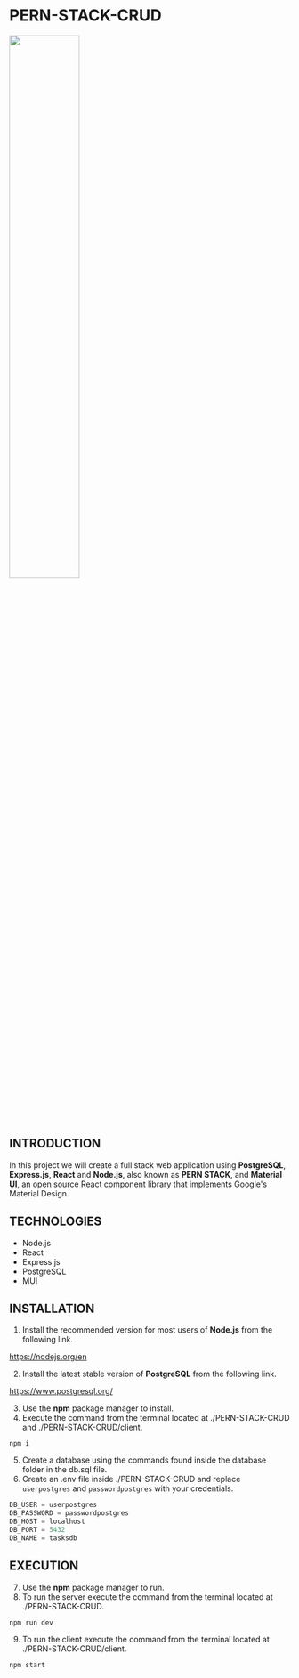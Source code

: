 # PERN-STACK-CRUD

<img width="50%" src="https://i.postimg.cc/qBQzyQW1/PERN-STACK-CRUD.png" />

## INTRODUCTION

In this project we will create a full stack web application using **PostgreSQL**, **Express.js**, **React** and **Node.js**, also known as **PERN STACK**, and **Material UI**, an open source React component library that implements Google's Material Design.

## TECHNOLOGIES

- Node.js
- React
- Express.js
- PostgreSQL
- MUI

## INSTALLATION

1. Install the recommended version for most users of **Node.js** from the following link.

https://nodejs.org/en

2. Install the latest stable version of **PostgreSQL** from the following link.

https://www.postgresql.org/

3. Use the **npm** package manager to install.
4. Execute the command from the terminal located at ./PERN-STACK-CRUD and ./PERN-STACK-CRUD/client.

```shell
npm i
```

5. Create a database using the commands found inside the database folder in the db.sql file.
6. Create an .env file inside ./PERN-STACK-CRUD and replace `userpostgres` and `passwordpostgres` with your credentials.

```js
DB_USER = userpostgres
DB_PASSWORD = passwordpostgres
DB_HOST = localhost
DB_PORT = 5432
DB_NAME = tasksdb
```

## EXECUTION

7. Use the **npm** package manager to run.
8. To run the server execute the command from the terminal located at ./PERN-STACK-CRUD.

```shell
npm run dev
```

9. To run the client execute the command from the terminal located at ./PERN-STACK-CRUD/client.

```shell
npm start
```
